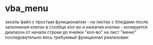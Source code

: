 # vba_menu
эксель файл с простым функционалом - 
на листах с блюдами после заполнения клеток в столбце кол-во и нажатия кнопки - копируется диапазон от начала строки до ячейки "кол-во" на лист "меню" последовательно
весь требуемый функционал реализован

